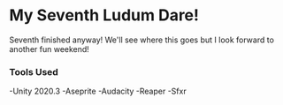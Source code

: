 # My Seventh Ludum Dare!

Seventh finished anyway! We'll see where this goes but I look forward to another fun weekend!

### Tools Used

-Unity 2020.3
-Aseprite
-Audacity
-Reaper
-Sfxr
